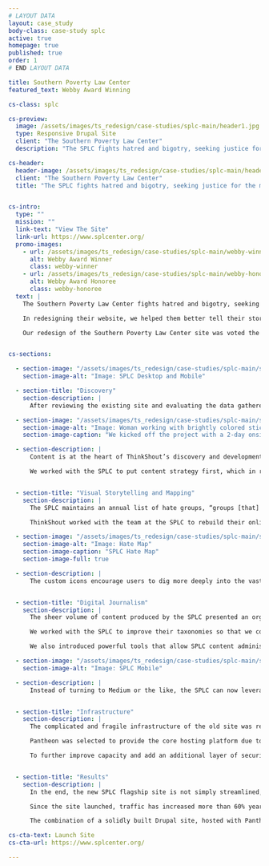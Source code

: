 ```yaml
---
# LAYOUT DATA
layout: case_study
body-class: case-study splc
active: true
homepage: true
published: true
order: 1
# END LAYOUT DATA

title: Southern Poverty Law Center
featured_text: Webby Award Winning

cs-class: splc

cs-preview:
  image: /assets/images/ts_redesign/case-studies/splc-main/header1.jpg
  type: Responsive Drupal Site
  client: "The Southern Poverty Law Center"
  description: "The SPLC fights hatred and bigotry, seeking justice for the most vulnerable members of society."

cs-header:
  header-image: /assets/images/ts_redesign/case-studies/splc-main/header1.jpg
  client: "The Southern Poverty Law Center"
  title: "The SPLC fights hatred and bigotry, seeking justice for the most vulnerable members of society."


cs-intro:
  type: ""
  mission: ""
  link-text: "View The Site"
  link-url: https://www.splcenter.org/
  promo-images:
    - url: /assets/images/ts_redesign/case-studies/splc-main/webby-winner.png
      alt: Webby Award Winner
      class: webby-winner
    - url: /assets/images/ts_redesign/case-studies/splc-main/webby-honoree.png
      alt: Webby Award Honoree
      class: webby-honoree
  text: |
    The Southern Poverty Law Center fights hatred and bigotry, seeking justice for the most vulnerable members of society. Their aging platform, organized around content types and organizational departments, faced another challenge: surviving the multitude of crippling cyber attacks perpetrated by the hundreds of hate groups that the SPLC fights.

    In redesigning their website, we helped them better tell their story through digital journalism and data visualization. We also solidified their platform and implemented measures to keep the site secure.

    Our redesign of the Southern Poverty Law Center site was voted the People's Voice winner in the Websites - Law category of the 2016 [Webby Awards](http://webbyawards.com/), and was named an Honoree in the Best Practices category.


cs-sections:

  - section-image: "/assets/images/ts_redesign/case-studies/splc-main/splc-desktopmobile.jpg"
    section-image-alt: "Image: SPLC Desktop and Mobile"

  - section-title: "Discovery"
    section-description: |
      After reviewing the existing site and evaluating the data gathered about how the SPLC’s visitors navigate it, ThinkShout traveled to Montgomery to work with the SPLC’s team in person to better understand their organizational goals, what they hoped to achieve with their online presence, their audiences, and the content that could connect the two.

  - section-image: "/assets/images/ts_redesign/case-studies/splc-main/splc-process.jpg"
    section-image-alt: "Image: Woman working with brightly colored sticky notes during project discovery phase"
    section-image-caption: "We kicked off the project with a 2-day onsite discovery engagement with the SPLC team"

  - section-description: |
      Content is at the heart of ThinkShout’s discovery and development methodologies. When content is organized according to internal business structures, site visitors must first learn the language of the organization. This imposes a significant roadblock between them and the information they’re seeking.

      We worked with the SPLC to put content strategy first, which in reality put their audiences first. This key step helped maintain – and build – the SPLC’s reputation as a trusted and valuable source of information amongst supporters, donors, consumers, and other stakeholders. The information architecture and organization of the site flowed naturally from there.


  - section-title: "Visual Storytelling and Mapping"
    section-description: |
      The SPLC maintains an annual list of hate groups, “groups [that] have beliefs or practices that attack or malign an entire class of people, typically for their immutable characteristics.” The Hate Map, one of the SPLC’s flagship pieces of cross-channel content, needed a major overhaul for today’s responsive environment.

      ThinkShout worked with the team at the SPLC to rebuild their online Hate Map from the ground up. By showing all of the hate groups in the United States in a single visual, the Hate Map tells a powerful story.

  - section-image: "/assets/images/ts_redesign/case-studies/splc-main/splc-hatemap.jpg"
    section-image-alt: "Image: Hate Map"
    section-image-caption: "SPLC Hate Map"
    section-image-full: true

  - section-description: |
      The custom icons encourage users to dig more deeply into the vast library of content the SPLC maintains about the groups and their ideology. Users can toggle to a view showing the actual number of groups in each state, demonstrating that hate is not some far flung problem, but something in their own backyard that they must confront.


  - section-title: "Digital Journalism"
    section-description: |
      The sheer volume of content produced by the SPLC presented an organizational challenge. On the previous site, content was largely grouped by type, so an article from the [Intelligence Report](https://www.splcenter.org/intelligence-report) about the standoff with Ammon Bundy in Nevada often had no connection to a news story about the latest events.

      We worked with the SPLC to improve their taxonomies so that we could pull related content together, regardless of its structure, and introduced faceted search features that allowed users to quickly step down to just the content of interest to them, instead of making them dig 10 layers deep.

      We also introduced powerful tools that allow SPLC content administrators to include compelling visuals to break up what had been an extremely text heavy site.

  - section-image: "/assets/images/ts_redesign/case-studies/splc-main/splc-mobile.jpg"
    section-image-alt: "Image: SPLC Mobile"

  - section-description: |
      Instead of turning to Medium or the like, the SPLC can now leverage Drupal to present gorgeous, if heartbreaking, stories.


  - section-title: "Infrastructure"
    section-description: |
      The complicated and fragile infrastructure of the old site was re-engineered with three key requirements in mind: stability, security, and simplicity.

      Pantheon was selected to provide the core hosting platform due to its track record of stability and developer/workflow tools that enabled rapid development with minimal infrastructure distractions. Detailed load testing showed the site fully capable of handling traffic in excess of five times their historical peaks.

      To further improve capacity and add an additional layer of security, the site sits behind Fastly's extensive content distribution network (CDN). For the increasingly common Denial of Service (DoS) and Distributed Denial of Service (DDoS) attacks where attackers overwhelm a site with requests and make it unavailable for other visitors, Fastly again provides protection. By utilizing Pantheon and Fastly, the SPLC team can focus all of their energy on the important work they do rather than managing servers and other infrastructure.


  - section-title: "Results"
    section-description: |
      In the end, the new SPLC flagship site is not simply streamlined, beautiful, and performant, it’s effective in furthering the mission of the SPLC by helping them tell the powerful stories we all need to hear.

      Since the site launched, traffic has increased more than 60% year-over-year – and more than 130% for mobile devices. Visitors are staying longer, and importantly, providing more support online: donations through the website are up significantly, as well.

      The combination of a solidly built Drupal site, hosted with Pantheon, and Fastly as a CDN and security layer has allowed the SPLC to withstand both dramatic spikes in legitimate traffic and countless attacks. The launch of the updated Hate Map saw traffic to just that section of the site spike over 20 times the historical averages with no impact or additional needs placed on the underlying infrastructure.

cs-cta-text: Launch Site
cs-cta-url: https://www.splcenter.org/

---
```

